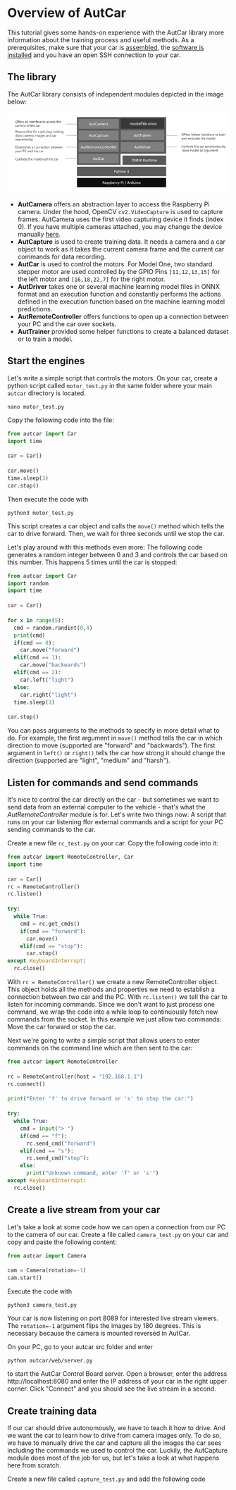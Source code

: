 # Overview of AutCar

This tutorial gives some hands-on experience with the AutCar library more information about the training process and useful methods. As a prerequisites, make sure that your car is [assembled](https://github.com/christian-vorhemus/autcar/blob/master/docs/1_Hardware_Assembly.md), the [software is installed](https://github.com/christian-vorhemus/autcar/blob/master/docs/2_Software_Setup.md) and you have an open SSH connection to your car.

## The library

The AutCar library consists of independent modules depicted in the image below:

<img src="../images/autcar_stack.jpg" width="700">

- **AutCamera** offers an abstraction layer to access the Raspberry Pi camera. Under the hood, OpenCV `cv2.VideoCapture` is used to capture frames. AutCamera uses the first video capturing device it finds (index 0). If you have multiple cameras attached, you may change the device manually [here](https://github.com/christian-vorhemus/autcar/blob/master/src/autcar/AutCamera.py#L34).
- **AutCapture** is used to create training data. It needs a camera and a car object to work as it takes the current camera frame and the current car commands for data recording.
- **AutCar** is used to control the motors. For Model One, two standard stepper motor are used controlled by the GPIO Pins `[11,12,13,15]` for the left motor and `[16,18,22,7]` for the right motor.
- **AutDriver** takes one or several machine learning model files in ONNX format and an execution function and constantly performs the actions defined in the execution function based on the machine learning model predictions.
- **AutRemoteController** offers functions to open up a connection between your PC and the car over sockets.
- **AutTrainer** provided some helper functions to create a balanced dataset or to train a model.

## Start the engines

Let's write a simple script that controls the motors. On your car, create a python script called `motor_test.py` in the same folder where your main `autcar` directory is located. 

  ```
  nano motor_test.py
  ```

Copy the following code into the file:

  ```python
  from autcar import Car
  import time
  
  car = Car()
  
  car.move()
  time.sleep(3)
  car.stop()
  ```
  
  Then execute the code with
  
   ```
   python3 motor_test.py
  ```
  
  This script creates a car object and calls the `move()` method which tells the car to drive forward. Then, we wait for three seconds until we stop the car.
 
 Let's play around with this methods even more: The following code generates a random integer between 0 and 3 and controls the car based on this number. This happens 5 times until the car is stopped:
  ```python
  from autcar import Car
  import random
  import time
  
  car = Car()
  
  for x in range(5):
    cmd = random.randint(0,4)
    print(cmd)
    if(cmd == 0):
      car.move("forward")
    elif(cmd == 1):
      car.move("backwards")
    elif(cmd == 2):
      car.left("light")
    else:
      car.right("light")
    time.sleep(3)
    
  car.stop()
  ```
  You can pass arguments to the methods to specify in more detail what to do. For example, the first argument in `move()` method tells the car in which direction to move (supported are "forward" and "backwards"). The first argument in `left()` or `right()` tells the car how strong it should change the direction (supported are "light", "medium" and "harsh").

## Listen for commands and send commands

It's nice to control the car directly on the car - but sometimes we want to send data from an external computer to the vehicle - that's what the _AutRemoteController_ module is for. Let's write two things now: A script that runs on your car listening ffor external commands and a script for your PC sending commands to the car.

Create a new file `rc_test.py` on your car. Copy the following code into it:

  ```python
  from autcar import RemoteController, Car
  import time
  
  car = Car()
  rc = RemoteController()
  rc.listen()

  try:
    while True:
      cmd = rc.get_cmds()
      if(cmd == "forward"):
        car.move()
      elif(cmd == "stop"):
        car.stop()
  except KeyboardInterrupt:
    rc.close()
  ```

With `rc = RemoteController()` we create a new RemoteController object. This object holds all the methods and properties we need to establish a connection between two car and the PC. With `rc.listen()` we tell the car to listen for incoming commands. Since we don't want to just process one command, we wrap the code into a while loop to continuously fetch new commands from the socket. In this example we just allow two commands: Move the car forward or stop the car.

Next we're going to write a simple script that allows users to enter commands on the command line which are then sent to the car:

  ```python
  from autcar import RemoteController
  
  rc = RemoteController(host = "192.168.1.1")
  rc.connect()
  
  print("Enter 'f' to drive forward or 's' to stop the car:")
  
  try:
    while True:
      cmd = input("> ")
      if(cmd == "f"):
        rc.send_cmd("forward")
      elif(cmd == "s"):
        rc.send_cmd("stop"):
      else:
        print("Unknown command, enter 'f' or 's'")
  except KeyboardInterrupt:
    rc.close()
  ```

## Create a live stream from your car

Let's take a look at some code how we can open a connection from our PC to the camera of our car. Create a file called `camera_test.py` on your car and copy and paste the following content:
  ```python
  from autcar import Camera

  cam = Camera(rotation=-1)
  cam.start()
  ```
  
  Execute the code with
   ```
   python3 camera_test.py
  ```
  
  Your car is now listening on port 8089 for interested live stream viewers. The `rotation=-1` argument flips the images by 180 degrees. This is necessary because the camera is mounted reversed in AutCar.
  
  On your PC, go to your autcar src folder and enter
   ```
   python autcar/web/server.py
  ```
  to start the AutCar Control Board server. Open a browser, enter the address http://localhost:8080 and enter the IP address of your car in the right upper corner. Click "Connect" and you should see the live stream in a second.

## Create training data

If our car should drive autonomously, we have to teach it how to drive. And we want the car to learn how to drive from camera images only. To do so, we have to manually drive the car and capture all the images the car sees including the commands we used to control the car. Luckily, the AutCapture module does most of the job for us, but let's take a look at what happens here from scratch.

Create a new file called `capture_test.py` and add the following code
